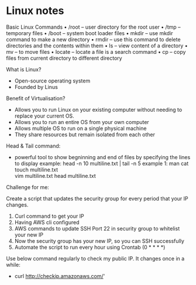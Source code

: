 # Linux notes

Basic Linux Commands
•	/root – user directory for the root user
•	/tmp – temporary files
•	/boot – system boot loader files
•	mkdir – use mkdir command to make a new directory
•	rmdir – use this command to delete directories and the contents within them
•	ls – view content of a directory
•	mv – to move files
•	locate – locate a file is a search command
•	cp – copy files from current directory to different directory

What is Linux? 
-	Open-source operating system
-	Founded by Linus

Benefit of Virtualisation? 
-	Allows you to run Linux on your existing computer without needing to replace your current OS.
-	Allows you to run an entire OS from your own computer
-	Allows multiple OS to run on a single physical machine
-	They share resources but remain isolated from each other


Head & Tail command:
- powerful tool to show begninning and end of files by specifying the lines to display
example: head -n 10 multiline.txt | tail -n 5 
example 1: 
man cat 
touch multiline.txt   
vim multiline.txt 
head multiline.txt   







Challenge for me:

Create a script that updates the security group for every period that your IP changes.

1. Curl command to get your IP
2. Having AWS cli configured
3. AWS commands to update SSH Port 22 in security group to whitelist your new IP
4. Now the security group has your new IP, so you can SSH successfully
5. Automate the script to run every hour using Crontab (0 * * * *)


Use below command regularly to check my public IP. It changes once in a while:
- curl http://checkip.amazonaws.com/'
